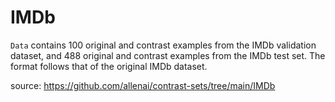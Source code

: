 # IMDb

`Data` contains 100 original and contrast examples from the IMDb validation dataset, and 488 original and contrast examples from the IMDb test set. The format follows that of the original IMDb dataset.

source: https://github.com/allenai/contrast-sets/tree/main/IMDb